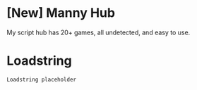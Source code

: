 # [New] Manny Hub

My script hub has 20+ games, all undetected, and easy to use.

# Loadstring
```
Loadstring placeholder
```
